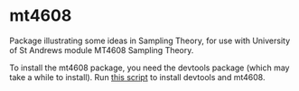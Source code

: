 # mt4608
Package illustrating some ideas in Sampling Theory, for use with University of St Andrews module MT4608 Sampling Theory.

To install the mt4608 package, you need the devtools package (which may take a while to install). Run <a href="https://github.com/david-borchers/sampling/blob/master/inst/installscript.R" rel="nofollow">this script</a> to install devtools and mt4608.

